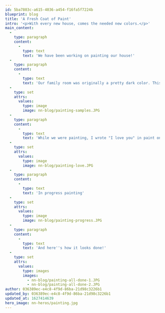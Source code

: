 ```yaml
---
id: 5ba7803c-a615-4036-a454-f16fa5f7224b
blueprint: blog
title: 'A Fresh Coat of Paint'
intro: '<p>With every new house, comes the needed new colors.</p>'
main_content:
  -
    type: paragraph
    content:
      -
        type: text
        text: 'We have been working on painting our house!'
  -
    type: paragraph
    content:
      -
        type: text
        text: 'Our family room was originally a pretty dark color. This is when we put up samples to decide on the color'
  -
    type: set
    attrs:
      values:
        type: image
        image: nn-blog/painting-samples.JPG
  -
    type: paragraph
    content:
      -
        type: text
        text: 'While we were painting, I wrote "I love you" in paint on the wall and the original color was so dark that it looks like a chalkboard!'
  -
    type: set
    attrs:
      values:
        type: image
        image: nn-blog/painting-love.JPG
  -
    type: paragraph
    content:
      -
        type: text
        text: 'In progress painting'
  -
    type: set
    attrs:
      values:
        type: image
        image: nn-blog/painting-progress.JPG
  -
    type: paragraph
    content:
      -
        type: text
        text: 'And here''s how it looks done!'
  -
    type: set
    attrs:
      values:
        type: images
        images:
          - nn-blog/painting-all-done-1.JPG
          - nn-blog/painting-all-done-2.JPG
author: 036389ec-e4c8-4f9d-86ba-21d98c3226b1
updated_by: 036389ec-e4c8-4f9d-86ba-21d98c3226b1
updated_at: 1627414639
hero_image: nn-heros/painting.jpg
---
```

